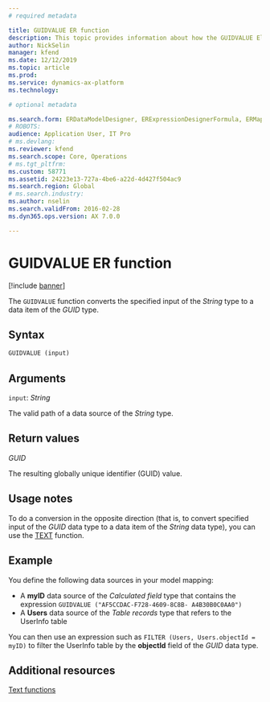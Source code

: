 ```yaml
---
# required metadata

title: GUIDVALUE ER function
description: This topic provides information about how the GUIDVALUE Electronic reporting (ER) function is used.
author: NickSelin
manager: kfend
ms.date: 12/12/2019
ms.topic: article
ms.prod: 
ms.service: dynamics-ax-platform
ms.technology: 

# optional metadata

ms.search.form: ERDataModelDesigner, ERExpressionDesignerFormula, ERMappedFormatDesigner, ERModelMappingDesigner
# ROBOTS: 
audience: Application User, IT Pro
# ms.devlang: 
ms.reviewer: kfend
ms.search.scope: Core, Operations
# ms.tgt_pltfrm: 
ms.custom: 58771
ms.assetid: 24223e13-727a-4be6-a22d-4d427f504ac9
ms.search.region: Global
# ms.search.industry: 
ms.author: nselin
ms.search.validFrom: 2016-02-28
ms.dyn365.ops.version: AX 7.0.0

---
```


# GUIDVALUE ER function

[!include [banner](../includes/banner.md)]

The `GUIDVALUE` function converts the specified input of the *String* type to a data item of the *GUID* type.

## Syntax

```vb
GUIDVALUE (input)
```

## Arguments

`input`: *String*

The valid path of a data source of the *String* type.

## Return values

*GUID*

The resulting globally unique identifier (GUID) value.

## Usage notes

To do a conversion in the opposite direction (that is, to convert specified input of the *GUID* data type to a data item of the *String* data type), you can use the [TEXT](er-functions-text-text.md) function.

## Example

You define the following data sources in your model mapping:

- A **myID** data source of the *Calculated field* type that contains the expression `GUIDVALUE ("AF5CCDAC-F728-4609-8C8B- A4B30B0C0AA0")`
- A **Users** data source of the *Table records* type that refers to the UserInfo table

You can then use an expression such as `FILTER (Users, Users.objectId = myID)` to filter the UserInfo table by the **objectId** field of the *GUID* data type.

## Additional resources

[Text functions](er-functions-category-text.md)

